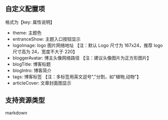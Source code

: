 ## 自定义配置项

格式为【key: 属性说明】

- theme: 主题色
- entranceShow: 主题入口按钮显示
- logoImage: logo 图片网络地址 【注：默认 Logo 尺寸为 167x24，推荐 logo 尺寸高为 24，宽度不大于 220】
- bloggerAvatar: 博主头像网络路径 【注：建议头像图片为正方形图片】
- blogTitle: 博客标题
- blogIntro: 博客简介
- tags: 博客标签 【注：多标签用英文逗号","分割，如"植物,动物"】
- articleCover: 文章封面图显示

## 支持资源类型

markdown
